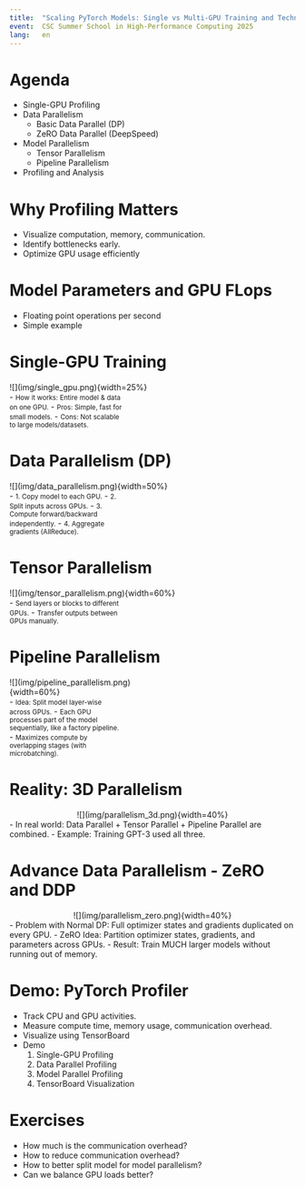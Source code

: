 ```yaml
---
title:  "Scaling PyTorch Models: Single vs Multi-GPU Training and Techniques"
event:  CSC Summer School in High-Performance Computing 2025
lang:   en
---
```


# Agenda

- Single-GPU Profiling
- Data Parallelism
    - Basic Data Parallel (DP)
    - ZeRO Data Parallel (DeepSpeed)
- Model Parallelism
    - Tensor Parallelism
    - Pipeline Parallelism
- Profiling and Analysis


# Why Profiling Matters

- Visualize computation, memory, communication.
- Identify bottlenecks early.
- Optimize GPU usage efficiently


# Model Parameters and GPU FLops

- Floating point operations per second
- Simple example


# Single-GPU Training
<div class="column"  style="width:58%">
  ![](img/single_gpu.png){width=25%}
</div>
<div class="column"  style="width:40%">
  - <small>How it works: Entire model & data on one GPU.</small>
  - <small>Pros: Simple, fast for small models.</small>
  - <small>Cons: Not scalable to large models/datasets.</small>
</div>


# Data Parallelism (DP)
<div class="column"  style="width:58%">
  ![](img/data_parallelism.png){width=50%}
</div>
<div class="column"  style="width:40%">
  - <small>1. Copy model to each GPU.</small>
  - <small>2. Split inputs across GPUs.</small>
  - <small>3. Compute forward/backward independently.</small>
  - <small>4. Aggregate gradients (AllReduce).</small>
</div>    


# Tensor Parallelism
<div class="column"  style="width:58%">
  ![](img/tensor_parallelism.png){width=60%}
</div>
<div class="column"  style="width:40%">
  - <small>Send layers or blocks to different GPUs.</small>
  - <small>Transfer outputs between GPUs manually.</small>
</div>  

# Pipeline Parallelism
<div class="column"  style="width:50%">
  ![](img/pipeline_parallelism.png){width=60%}
</div>
<div class="column"  style="width:40%">
  - <small>Idea: Split model layer-wise across GPUs.</small>
  - <small>Each GPU processes part of the model sequentially, like a factory pipeline.</small>
  - <small>Maximizes compute by overlapping stages (with microbatching).</small>
</div>

# Reality: 3D Parallelism
<div class="column"  style="width:100%; text-align: center;">
  ![](img/parallelism_3d.png){width=40%}
</div>
- In real world: Data Parallel + Tensor Parallel + Pipeline Parallel are combined.
- Example: Training GPT-3 used all three.


# Advance Data Parallelism - ZeRO and DDP
<div class="column"  style="width:100%; text-align: center;">
  ![](img/parallelism_zero.png){width=40%}
</div>
- Problem with Normal DP: Full optimizer states and gradients duplicated on every GPU.
- ZeRO Idea: Partition optimizer states, gradients, and parameters across GPUs.
- Result: Train MUCH larger models without running out of memory.


# Demo: PyTorch Profiler
- Track CPU and GPU activities.
- Measure compute time, memory usage, communication overhead.
- Visualize using TensorBoard
- Demo
    1. Single-GPU Profiling
    2. Data Parallel Profiling
    3. Model Parallel Profiling
    4. TensorBoard Visualization


# Exercises
- How much is the communication overhead?
- How to reduce communication overhead?
- How to better split model for model parallelism?
- Can we balance GPU loads better?
